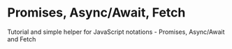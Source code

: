 # Promises, Async/Await, Fetch

Tutorial and simple helper for JavaScript notations - Promises, Async/Await and Fetch